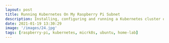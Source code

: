 ```yaml
---
layout: post
title: Running Kubernetes On My Raspberry Pi Subnet
description: Installing, configuring and running a Kubernetes cluster on my Raspberry Pi subnet
date: 2021-01-19 13:30:29
image: '/images/24.jpg'
tags: [raspberry-pi, kubernetes, micrk8s, ubuntu, home-lab]
---
```

